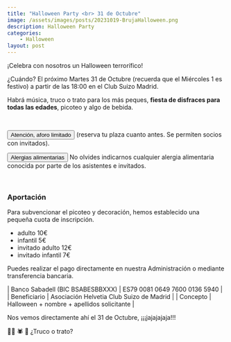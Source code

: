 ```yaml
---
title: "Halloween Party <br> 31 de Octubre"
image: /assets/images/posts/20231019-BrujaHalloween.png
description: Halloween Party
categories:
    - Halloween
layout: post
---
```


¡Celebra con nosotros un Halloween terrorífico!  

¿Cuándo? El próximo Martes 31 de Octubre (recuerda que el Miércoles 1 es festivo) a partir de las 18:00 en el Club Suizo Madrid.  

Habrá música, truco o trato para los más peques, <b>fiesta de disfraces para todas las edades</b>, picoteo y algo de bebida.  

<br>

<button class="btn btn-danger">Atención, aforo limitado</button> (reserva tu plaza cuanto antes. Se permiten socios con invitados).  
  
<button class="btn btn-danger">Alergias alimentarias</button> No olvides indicarnos cualquier alergia alimentaria conocida por parte de los asistentes e invitados.    

<br>

### Aportación  
  
Para subvencionar el picoteo y decoración, hemos establecido una pequeña cuota de inscripción.  

* adulto 10€
* infantil 5€
* invitado adulto 12€
* invitado infantil 7€  

  
Puedes realizar el pago directamente en nuestra Administración o mediante transferencia bancaria.  

     
   | Banco Sabadell (BIC BSABESBBXXX) | ES79 0081 0649 7600 0136 5940 |
   | Beneficiario | Asociación Helvetia Club Suizo de Madrid |
   | Concepto | Halloween + nombre + apellidos solicitante |
  
    
    
Nos vemos directamente ahí el 31 de Octubre, ¡¡¡jajajajaja!!!  
  
🧙‍♀️ 🕷 🎃  ¿Truco o trato?    
   
   
<br>  

<!--
### Formulario de Inscripción  

<button class="btn btn-danger">AFORO COMPLETO</button> Cerramos el proceso de inscripción al haber alcanzado el máximo aforo permitido.
-->

<!--
<iframe src="https://docs.google.com/forms/d/e/1FAIpQLSfTXNuEOyzVI4KC9upEF8LJ-4yw3UBjXia10hU026sL-1yyTg/viewform?embedded=true" width="640" height="1180" frameborder="0" marginheight="0" marginwidth="0">Cargando…</iframe>
-->

